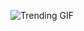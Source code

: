![Trending GIF](https://media4.giphy.com/media/v1.Y2lkPThiYjIxNzcyd2d6ZDRwbHUzb280MzRjbWE0bnVuamt1OGtkMjltbXFvajd0cGNmZiZlcD12MV9naWZzX3NlYXJjaCZjdD1n/ZVik7pBtu9dNS/giphy.gif)
